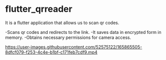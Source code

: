 # flutter_qrreader

It is a flutter application that allows us to scan qr codes.

-Scans qr codes and redirects to the link.
-It saves data in encrypted form in memory.
-Obtains necessary permissions for camera access.




https://user-images.githubusercontent.com/52575122/165865505-8dfcf079-f253-4c4e-b1bf-c171feb7cdf9.mp4

